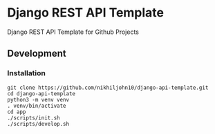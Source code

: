 # Django REST API Template

Django REST API Template for Github Projects


## Development

### Installation

```
git clone https://github.com/nikhiljohn10/django-api-template.git
cd django-api-template
python3 -m venv venv
. venv/bin/activate
cd app
./scripts/init.sh
./scripts/develop.sh
```
